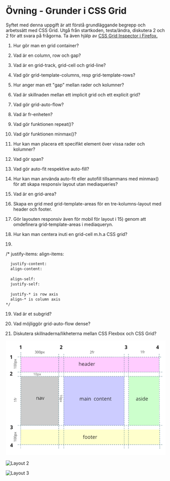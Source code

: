# Övning - Grunder i CSS Grid

Syftet med denna uppgift är att förstå grundläggande begrepp och arbetssätt med CSS Grid. Utgå från startkoden, testa/ändra, diskutera 2 och 2 för att svara på frågorna.
Ta även hjälp av [CSS Grid Inspector i Firefox.](https://firefox-source-docs.mozilla.org/devtools-user/page_inspector/how_to/examine_grid_layouts/index.html) 

1. Hur gör man en grid container?

2. Vad är en column, row och gap?

3. Vad är en grid-track, grid-cell och grid-line?

4. Vad gör grid-template-columns, resp grid-template-rows?

5. Hur anger man ett "gap" mellan rader och kolumner?

6. Vad är skillnaden mellan ett implicit grid och ett explicit grid?

7. Vad gör grid-auto-flow?

8. Vad är fr-enheten?

9. Vad gör funktionen repeat()?

10. Vad gör funktionen minmax()?

10. Hur kan man placera ett specifikt element över vissa rader och kolumner?

11. Vad gör span?

12. Vad gör auto-fit respektive auto-fill?

13. Hur kan man använda auto-fit eller autofill tillsammans med minmax() för att skapa responsiv layout utan mediaqueries?

14. Vad är en grid-area? 

15. Skapa en grid med grid-template-areas för en tre-kolumns-layout med header och footer.

16. Gör layouten responsiv även för mobil för layout i 15) genom att omdefinera grid-template-areas i mediaqueryn. 

17. Hur kan man centera inuti en grid-cell m.h.a CSS grid?

18. 
   /*
      justify-items:
      align-items:

      justify-content:
      align-content:

      align-self:
      justify-self:

      justify-* is row axis
      align-* is column axis
    */

19. Vad är et subgrid?

20. Vad möjliggör grid-auto-flow dense?

21. Diskutera skillnaderna/likheterna mellan CSS Flexbox och CSS Grid? 

![Layout 1](https://github.com/chasacademy-sandra-larsson/css-grid-fundamentals/blob/main/css_grid_layout-1.png)

![Layout 2](https://github.com/chasacademy-sandra-larsson/css-grid-fundamentals/blob/main/css_grid_layout-2.png)

![Layout 3](https://github.com/chasacademy-sandra-larsson/css-grid-fundamentals/blob/main/css_grid_layout-3.png)
